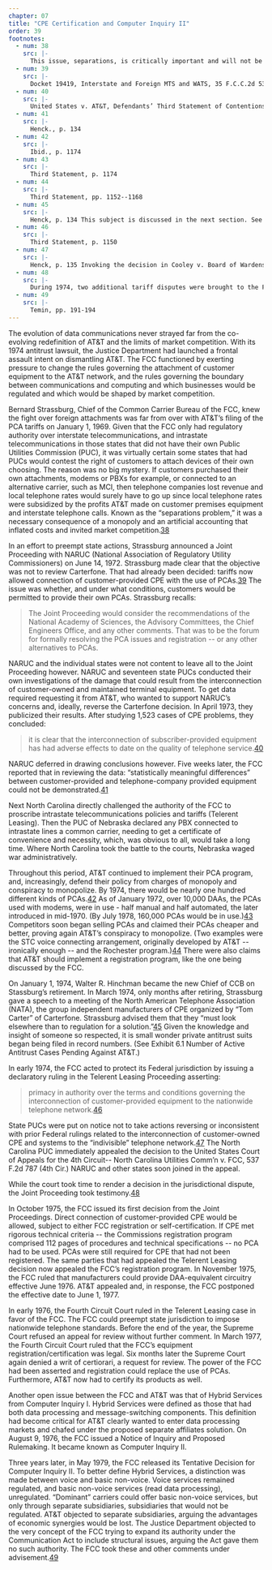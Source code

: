 ```yaml
---
chapter: 07
title: "CPE Certification and Computer Inquiry II"
order: 39
footnotes:
  - num: 38
    src: |-
      This issue, separations, is critically important and will not be but touched on in this discussion. It is core to understanding the interconnections, and how they were accounted for, that made organizational and institutional structure so difficult to change. See Temin for the best discussion -- one involving over one hundred interviews of AT&T executives during this period.
  - num: 39
    src: |- 
      Docket 19419, Interstate and Foreign MTS and WATS, 35 F.C.C.2d 539 (1972)
  - num: 40
    src: |- 
      United States v. AT&T, Defendants’ Third Statement of Contentions and Proof, Vol. II, pp. 1149-1150
  - num: 41
    src: |-  
      Henck., p. 134
  - num: 42
    src: |- 
      Ibid., p. 1174
  - num: 43
    src: |-
      Third Statement, p. 1174
  - num: 44
    src: |- 
      Third Statement, pp. 1152--1168
  - num: 45
    src: |- 
      Henck, p. 134 This subject is discussed in the next section. See for example Exhibit 2.15 Number of Active Antitrust Cases Pending Against AT&T.
  - num: 46
    src: |-  
      Third Statement, p. 1150
  - num: 47
    src: |- 
      Henck, p. 135 Invoking the decision in Cooley v. Board of Wardens (1851) regarding Federal authority to regulate uniform systems.
  - num: 48
    src: |- 
      During 1974, two additional tariff disputes were brought to the FCC: Phonemate and Mebane Telephone Company.
  - num: 49
    src: |-  
      Temin, pp. 191-194
---
```


The evolution of data communications never strayed far from the co-evolving redefinition of AT&T and the limits of market competition. With its 1974 antitrust lawsuit, the Justice Department had launched a frontal assault intent on dismantling AT&T. The FCC functioned by exerting pressure to change the rules governing the attachment of customer equipment to the AT&T network, and the rules governing the boundary between communications and computing and which businesses would be regulated and which would be shaped by market competition.

Bernard Strassburg, Chief of the Common Carrier Bureau of the FCC, knew the fight over foreign attachments was far from over with AT&T’s filing of the PCA tariffs on January 1, 1969. Given that the FCC only had regulatory authority over interstate telecommunications, and intrastate telecommunications in those states that did not have their own Public Utilities Commission (PUC), it was virtually certain some states that had PUCs would contest the right of customers to attach devices of their own choosing. The reason was no big mystery. If customers purchased their own attachments, modems or PBXs for example, or connected to an alternative carrier, such as MCI, then telephone companies lost revenue and local telephone rates would surely have to go up since local telephone rates were subsidized by the profits AT&T made on customer premises equipment and interstate telephone calls. Known as the “separations problem,” it was a necessary consequence of a monopoly and an artificial accounting that inflated costs and invited market competition.<a name="fnloc38" href="#fn38">38</a>

In an effort to preempt state actions, Strassburg announced a Joint Proceeding with NARUC (National Association of Regulatory Utility Commissioners) on June 14, 1972. Strassburg made clear that the objective was not to review Carterfone. That had already been decided: tariffs now allowed connection of customer-provided CPE with the use of PCAs.<a name="fnloc39" href="#fn39">39</a>  The issue was whether, and under what conditions, customers would be permitted to provide their own PCAs. Strassburg recalls:

>The Joint Proceeding would consider the recommendations of the National Academy of Sciences, the Advisory Committees, the Chief Engineers Office, and any other comments. That was to be the forum for formally resolving the PCA issues and registration -- or any other alternatives to PCAs.

NARUC and the individual states were not content to leave all to the Joint Proceeding however. NARUC and seventeen state PUCs conducted their own investigations of the damage that could result from the interconnection of customer-owned and maintained terminal equipment. To get data required requesting it from AT&T, who wanted to support NARUC’s concerns and, ideally, reverse the Carterfone decision. In April 1973, they publicized their results. After studying 1,523 cases of CPE problems, they concluded:

>it is clear that the interconnection of subscriber-provided equipment has had adverse effects to date on the quality of telephone service.<a name="fnloc40" href="#fn40">40</a>

NARUC deferred in drawing conclusions however. Five weeks later, the FCC reported that in reviewing the data: “statistically meaningful differences” between customer-provided and telephone-company provided equipment could not be demonstrated.<a name="fnloc41" href="#fn41">41</a>

Next North Carolina directly challenged the authority of the FCC to proscribe intrastate telecommunications policies and tariffs (Telerent Leasing). Then the PUC of Nebraska declared any PBX connected to intrastate lines a common carrier, needing to get a certificate of convenience and necessity, which, was obvious to all, would take a long time. Where North Carolina took the battle to the courts, Nebraska waged war administratively.

Throughout this period, AT&T continued to implement their PCA program, and, increasingly, defend their policy from charges of monopoly and conspiracy to monopolize. By 1974, there would be nearly one hundred different kinds of PCAs.<a name="fnloc42" href="#fn42">42</a>  As of January 1972, over 10,000  DAAs, the PCAs used with modems, were in use - half manual and half automated, the later introduced in mid-1970. (By July 1978, 160,000 PCAs would be in use.)<a name="fnloc43" href="#fn43">43</a>  Competitors soon began selling PCAs and claimed their PCAs cheaper and better, proving again AT&T’s conspiracy to monopolize. (Two examples were the STC voice connecting arrangement, originally developed by AT&T -- ironically enough -- and the Rochester program.)<a name="fnloc44" href="#fn44">44</a>  There were also claims that AT&T should implement a registration program, like the one being discussed by the FCC.

On January 1, 1974, Walter R. Hinchman became the new Chief of CCB on Stassburg’s retirement. In March 1974, only months after retiring, Strassburg gave a speech to a meeting of the North American Telephone Association (NATA), the group independent manufacturers of CPE organized by “Tom Carter” of Carterfone. Strassburg advised them that they “must look elsewhere than to regulation for a solution.”<a name="fnloc45" href="#fn45">45</a>  Given the knowledge and insight of someone so respected, it is small wonder private antitrust suits began being filed in record numbers. (See Exhibit 6.1 Number of Active Antitrust Cases Pending Against AT&T.)

In early 1974, the FCC acted to protect its Federal jurisdiction by issuing a declaratory ruling in the Telerent Leasing Proceeding asserting:

>primacy in authority over the terms and conditions governing the interconnection of customer-provided equipment to the nationwide telephone network.<a name="fnloc46" href="#fn46">46</a>

State PUCs were put on notice not to take actions reversing or inconsistent with prior Federal rulings related to the interconnection of customer-owned CPE and systems to the “indivisible” telephone network.<a name="fnloc47" href="#fn47">47</a>  The North Carolina PUC immediately appealed the decision to the United States Court of Appeals for the 4th Circuit-- North Carolina Utilities Comm’n v. FCC, 537 F.2d 787 (4th Cir.) NARUC and other states soon joined in the appeal.

While the court took time to render a decision in the jurisdictional dispute, the Joint Proceeding took testimony.<a name="fnloc48" href="#fn48">48</a>

In October 1975, the FCC issued its first decision from the Joint Proceedings. Direct connection of customer-provided CPE would be allowed, subject to either FCC registration or self-certification. If CPE met rigorous technical criteria -- the Commissions registration program comprised 112 pages of procedures and technical specifications -- no PCA had to be used. PCAs were still required for CPE that had not been registered. The same parties that had appealed the Telerent Leasing decision now appealed the FCC’s registration program. In November 1975, the FCC ruled that manufacturers could provide DAA-equivalent circuitry effective June 1976. AT&T appealed and, in response, the FCC postponed the effective date to June 1, 1977.

In early 1976, the Fourth Circuit Court ruled in the Telerent Leasing case in favor of the FCC. The FCC could preempt state jurisdiction to impose nationwide telephone standards. Before the end of the year, the Supreme Court refused an appeal for review without further comment. In March 1977, the Fourth Circuit Court ruled that the FCC’s equipment registration/certification was legal. Six months later the Supreme Court again denied a writ of certiorari, a request for review. The power of the FCC had been asserted and registration could replace the use of PCAs. Furthermore, AT&T now had to certify its products as well.

Another open issue between the FCC and AT&T was that of Hybrid Services from Computer Inquiry I. Hybrid Services were defined as those that had both data processing and message-switching components. This definition had become critical for AT&T clearly wanted to enter data processing markets and chafed under the proposed separate affiliates solution. On August 9, 1976, the FCC issued a Notice of Inquiry and Proposed Rulemaking. It became known as Computer Inquiry II.

Three years later, in May 1979, the FCC released its Tentative Decision for Computer Inquiry II. To better define Hybrid Services, a distinction was made between voice and basic non-voice. Voice services remained regulated, and basic non-voice services (read data processing), unregulated. “Dominant” carriers could offer basic non-voice services, but only through separate subsidiaries, subsidiaries that would not be regulated. AT&T objected to separate subsidiaries, arguing the advantages of economic synergies would be lost. The Justice Department objected to the very concept of the FCC trying to expand its authority under the Communication Act to include structural issues, arguing the Act gave them no such authority. The FCC took these and other comments under advisement.<a name="fnloc49" href="#fn49">49</a>
